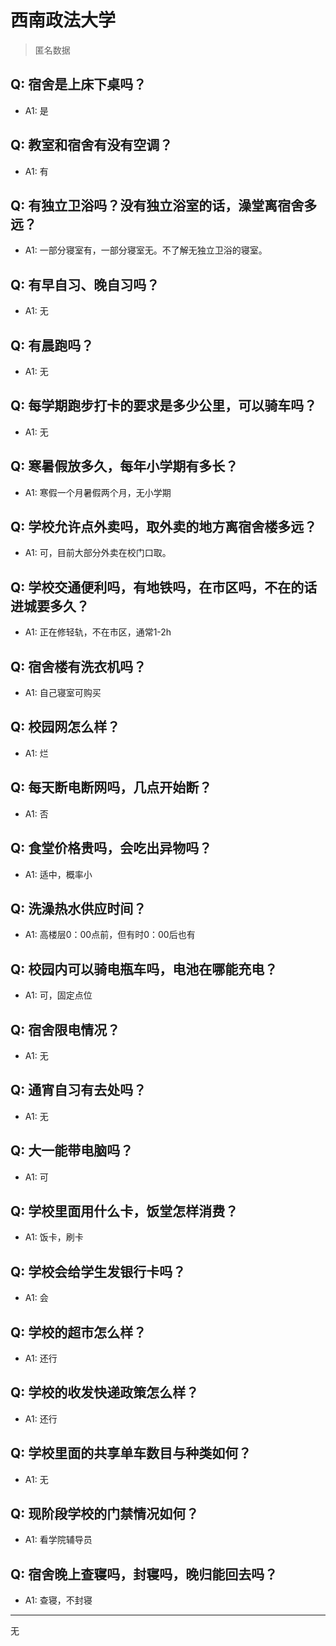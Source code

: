 # 西南政法大学

> 匿名数据

## Q: 宿舍是上床下桌吗？

- A1: 是

## Q: 教室和宿舍有没有空调？

- A1: 有

## Q: 有独立卫浴吗？没有独立浴室的话，澡堂离宿舍多远？

- A1: 一部分寝室有，一部分寝室无。不了解无独立卫浴的寝室。

## Q: 有早自习、晚自习吗？

- A1: 无

## Q: 有晨跑吗？

- A1: 无

## Q: 每学期跑步打卡的要求是多少公里，可以骑车吗？

- A1: 无

## Q: 寒暑假放多久，每年小学期有多长？

- A1: 寒假一个月暑假两个月，无小学期

## Q: 学校允许点外卖吗，取外卖的地方离宿舍楼多远？

- A1: 可，目前大部分外卖在校门口取。

## Q: 学校交通便利吗，有地铁吗，在市区吗，不在的话进城要多久？

- A1: 正在修轻轨，不在市区，通常1-2h

## Q: 宿舍楼有洗衣机吗？

- A1: 自己寝室可购买

## Q: 校园网怎么样？

- A1: 烂

## Q: 每天断电断网吗，几点开始断？

- A1: 否

## Q: 食堂价格贵吗，会吃出异物吗？

- A1: 适中，概率小

## Q: 洗澡热水供应时间？

- A1: 高楼层0：00点前，但有时0：00后也有

## Q: 校园内可以骑电瓶车吗，电池在哪能充电？

- A1: 可，固定点位

## Q: 宿舍限电情况？

- A1: 无

## Q: 通宵自习有去处吗？

- A1: 无

## Q: 大一能带电脑吗？

- A1: 可

## Q: 学校里面用什么卡，饭堂怎样消费？

- A1: 饭卡，刷卡

## Q: 学校会给学生发银行卡吗？

- A1: 会

## Q: 学校的超市怎么样？

- A1: 还行

## Q: 学校的收发快递政策怎么样？

- A1: 还行

## Q: 学校里面的共享单车数目与种类如何？

- A1: 无

## Q: 现阶段学校的门禁情况如何？

- A1: 看学院辅导员

## Q: 宿舍晚上查寝吗，封寝吗，晚归能回去吗？

- A1: 查寝，不封寝

***

无